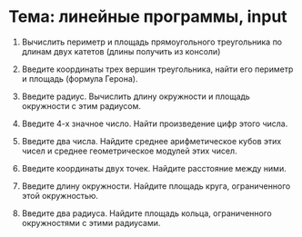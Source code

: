 # Тема: линейные программы, input

1. Вычислить периметр и площадь прямоугольного треугольника по длинам двух катетов (длины получить из консоли)

2. Введите координаты трех вершин треугольника, найти его периметр и площадь (формула Герона).

3. Введите радиус. Вычислить длину окружности и площадь окружности с этим радиусом.

4. Введите 4-х значное число. Найти произведение цифр этого числа.

5. Введите два числа. Найдите среднее арифметическое кубов этих чисел и среднее геометрическое модулей этих чисел.

6. Введите координаты двух точек. Найдите расстояние между ними.

7. Введите длину окружности. Найдите площадь круга, ограниченного этой окружностью.

8. Введите два радиуса. Найдите площадь кольца, ограниченного окружностями с этими радиусами.
